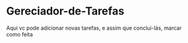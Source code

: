 # Gereciador-de-Tarefas
Aqui vc pode adicionar novas tarefas, e assim que conclui-lás, marcar como feita
